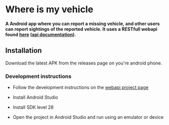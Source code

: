 # Where is my vehicle
**A Android app where you can report a missing vehicle, and other users can report sightings of the reported vehicle. It uses a RESTfull webapi found [here](https://github.com/roystijsiger/where-is-my-vehicle-webapi) ([api documentation](http://whereismyvehicle.azurewebsites.net/swagger)).**

## Installation
Download the latest APK from the releases page on you're android phone. 

### Development instructions
- Follow the development instructions on the [webapi project page](https://github.com/roystijsiger/where-is-my-vehicle-webapi)

- Install Android Studio
- Install SDK level 28
- Open the project in Android Studio and run using an emulator or device
